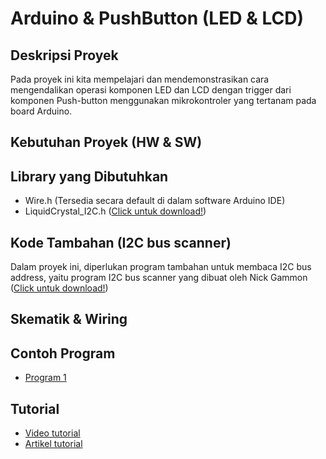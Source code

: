 # Arduino & PushButton (LED & LCD)

## Deskripsi Proyek
Pada proyek ini kita mempelajari dan mendemonstrasikan cara mengendalikan operasi komponen LED dan LCD  dengan trigger dari komponen Push-button menggunakan mikrokontroler yang tertanam pada board Arduino.

## Kebutuhan Proyek (HW & SW)


## Library yang Dibutuhkan
- Wire.h (Tersedia secara default di dalam software Arduino IDE)
- LiquidCrystal_I2C.h ([Click untuk download!](https://www.arduinolibraries.info/libraries/liquid-crystal-i2-c))

## Kode Tambahan (I2C bus scanner)
Dalam proyek ini, diperlukan program tambahan untuk membaca I2C bus address, yaitu program I2C bus scanner yang dibuat oleh Nick Gammon ([Click untuk download!](https://gammon.com.au/forum/?id=10896&reply=6#reply6))

## Skematik & Wiring


## Contoh Program
- [Program 1]()

## Tutorial
- [Video tutorial]()
- [Artikel tutorial]()
